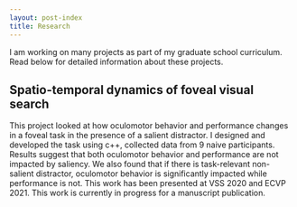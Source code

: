 ```yaml
---
layout: post-index
title: Research
---
```


I am working on many projects as part of my graduate school curriculum. Read below for detailed information about these projects.

## __Spatio-temporal dynamics of foveal visual search__
This project looked at how oculomotor behavior and performance changes in a foveal task in the presence of a salient distractor. I designed and developed the task using c++, collected data from 9 naive participants. Results suggest that both oculomotor behavior and performance are not impacted by saliency. We also found that if there is task-relevant non-salient distractor, oculomotor behavior is significantly impacted while performance is not. This work has been presented at VSS 2020 and ECVP 2021. This work is currently in progress for a manuscript publication.

<!-- # COMMENT EXPLAINING THIS PAGE -- 
We're currently using this section of the site to host these tutorials,
  but you might want to use it to showcase and describe your `Research`,
  to chronicle various `Talks` you've given over your history, or to
  write about various news or updates that have happened to you.

You can update the `title` of file (line 3) to change the heading of 
  the page and its title in the browser. To change how it's referred to
  in the navigation and/or adjust its url, see `data/navigation.yml` file.
-->


